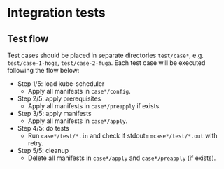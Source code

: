 # Integration tests

## Test flow

Test cases should be placed in separate directories `test/case*`, e.g. `test/case-1-hoge`, `test/case-2-fuga`. Each test case will be executed following the flow below:

- Step 1/5: load kube-scheduler
  - Apply all manifests in `case*/config`.
- Step 2/5: apply prerequisites
  - Apply all manifests in `case*/preapply` if exists.
- Step 3/5: apply manifests
  - Apply all manifests in `case*/apply`.
- Step 4/5: do tests
  - Run `case*/test/*.in` and check if stdout==`case*/test/*.out` with retry.
- Step 5/5: cleanup
  - Delete all manifests in `case*/apply` and `case*/preapply` (if exists).
